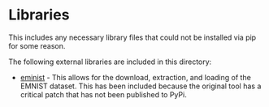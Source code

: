 # Libraries

This includes any necessary library files that could not be installed via
pip for some reason.

The following external libraries are included in this directory:
- [eminist](https://github.com/hosford42/EMNIST/) - This allows for the
  download, extraction, and loading of the EMNIST dataset. This has been
  included because the original tool has a critical patch that has not been
  published to PyPi.
